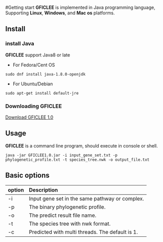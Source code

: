 #Getting start
**GFICLEE** is implemented in Java programming language, Supporting **Linux**, **Windows**, and **Mac os** platforms.

## Install 


###  install Java

**GFICLEE** support Java8 or late

* For Fedora/Cent OS

```angular2html
sudo dnf install java-1.8.0-openjdk
```

* For Ubuntu/Debian

```angular2html
sudo apt-get install default-jre
```



### Downloading GFICLEE

[Download GFICLEE 1.0](https://github.com/yangfangs/GFICLEE1.0/blob/master/GFICLEE1.0.jar?raw=true)


## Usage

**GFICLEE** is a command line program, should execute in console or shell.


```angular2html
java -jar GFICLEE1.0.jar -i input_gene_set.txt -p phylogenetic_profile.txt -t species_tree.nwk -o output_file.txt
```


## Basic options

| option |  Description                                         |
|:------- |:--------------------------------------------------- |
|  -i     |  Input gene set in the same pathway or complex.     |
|  -p     |  The binary phylogenetic profile.                   |
|  -o     |  The predict result file name.                      |
|  -t     |  The species tree with nwk format.                  |
|  -c     |  Predicted with multi threads. The default is 1.                  |




